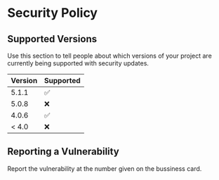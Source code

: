# Security Policy

## Supported Versions

Use this section to tell people about which versions of your project are
currently being supported with security updates.

| Version | Supported          |
| ------- | ------------------ |
| 5.1.1   | :white_check_mark: |
| 5.0.8   | :x:                |
| 4.0.6   | :white_check_mark: |
| < 4.0   | :x:                |

## Reporting a Vulnerability

 Report the vulnerability at the number 
given on the bussiness card.
